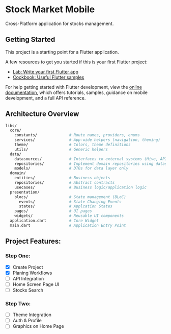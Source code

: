 # Stock Market Mobile

Cross-Platform application for stocks management.

## Getting Started

This project is a starting point for a Flutter application.

A few resources to get you started if this is your first Flutter project:

- [Lab: Write your first Flutter app](https://docs.flutter.dev/get-started/codelab)
- [Cookbook: Useful Flutter samples](https://docs.flutter.dev/cookbook)

For help getting started with Flutter development, view the
[online documentation](https://docs.flutter.dev/), which offers tutorials,
samples, guidance on mobile development, and a full API reference.


## Architecture Overview

```bash
libs/
  core/
    constants/              # Route names, providers, enums
    services/               # App-wide helpers (navigation, theming)
    theme/                  # Colors, theme definitions
    utils/                  # Generic helpers
  data/
    datasources/            # Interfaces to external systems (Hive, API)
    repositories/           # Implement domain repositories using datasources
    models/                 # DTOs for data layer only
  domain/
    entities/               # Business objects
    repositories/           # Abstract contracts
    usecases/               # Business logic/application logic
  presentation/
    blocs/                  # State management (BLoC)
      events/               # State Changing Events
      states/               # Applcation States
    pages/                  # UI pages
    widgets/                # Reusable UI components
  application.dart          # Core Widget
  main.dart                 # Application Entry Point
```

## Project Features:

### Step One:
- [x] Create Project
- [x] Planing Workflows
- [ ] API Integration
- [ ] Home Screen Page UI
- [ ] Stocks Search

### Step Two:
- [ ] Theme Integration
- [ ] Auth & Profile
- [ ] Graphics on Home Page
